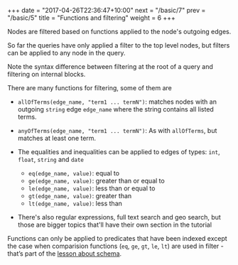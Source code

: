 +++
date = "2017-04-26T22:36:47+10:00"
next = "/basic/7"
prev = "/basic/5"
title = "Functions and filtering"
weight = 6
+++

Nodes are filtered based on functions applied to the node's outgoing edges.

So far the queries have only applied a filter to the top level nodes,
but filters can be applied to any node in the query.

Note the syntax difference between filtering at the root of a query and filtering on internal blocks.

There are many functions for filtering, some of them are


* `allOfTerms(edge_name, "term1 ... termN")`: matches nodes with
an outgoing `string` edge `edge_name` where the string contains all
listed terms.

* `anyOfTerms(edge_name, "term1 ... termN")`: As with `allOfTerms`,
but matches at least one term.

* The equalities and inequalities can be applied to edges of types:
  `int`, `float`, `string` and `date`
  * `eq(edge_name, value)`: equal to
  * `ge(edge_name, value)`: greater than or equal to
  * `le(edge_name, value)`: less than or equal to
  * `gt(edge_name, value)`: greater than
  * `lt(edge_name, value)`: less than

* There's also regular expressions, full text search and geo search,
  but those are bigger topics that'll have their own section in the tutorial

Functions can only be applied to predicates that have been indexed except
the case when comparision functions (`eq`, `ge`, `gt`, `le`, `lt`) are used in filter -
that’s part of the [lesson about schema](../../schema/1).
